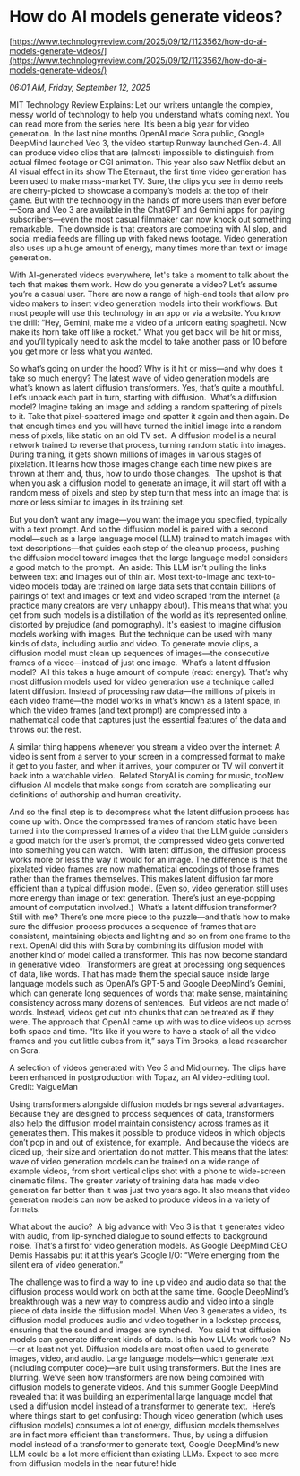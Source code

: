 # How do AI models generate videos?

[https://www.technologyreview.com/2025/09/12/1123562/how-do-ai-models-generate-videos/](https://www.technologyreview.com/2025/09/12/1123562/how-do-ai-models-generate-videos/)

*06:01 AM, Friday, September 12, 2025*

MIT Technology Review Explains: Let our writers untangle the complex, messy world of technology to help you understand what’s coming next. You can read more from the series here. It’s been a big year for video generation. In the last nine months OpenAI made Sora public, Google DeepMind launched Veo 3, the video startup Runway launched Gen-4. All can produce video clips that are (almost) impossible to distinguish from actual filmed footage or CGI animation. This year also saw Netflix debut an AI visual effect in its show The Eternaut, the first time video generation has been used to make mass-market TV.  Sure, the clips you see in demo reels are cherry-picked to showcase a company’s models at the top of their game. But with the technology in the hands of more users than ever before—Sora and Veo 3 are available in the ChatGPT and Gemini apps for paying subscribers—even the most casual filmmaker can now knock out something remarkable.  The downside is that creators are competing with AI slop, and social media feeds are filling up with faked news footage. Video generation also uses up a huge amount of energy, many times more than text or image generation.

With AI-generated videos everywhere, let's take a moment to talk about the tech that makes them work. How do you generate a video? Let’s assume you’re a casual user. There are now a range of high-end tools that allow pro video makers to insert video generation models into their workflows. But most people will use this technology in an app or via a website. You know the drill: “Hey, Gemini, make me a video of a unicorn eating spaghetti. Now make its horn take off like a rocket.” What you get back will be hit or miss, and you’ll typically need to ask the model to take another pass or 10 before you get more or less what you wanted.

So what’s going on under the hood? Why is it hit or miss—and why does it take so much energy? The latest wave of video generation models are what’s known as latent diffusion transformers. Yes, that’s quite a mouthful. Let’s unpack each part in turn, starting with diffusion.  What’s a diffusion model? Imagine taking an image and adding a random spattering of pixels to it. Take that pixel-spattered image and spatter it again and then again. Do that enough times and you will have turned the initial image into a random mess of pixels, like static on an old TV set.  A diffusion model is a neural network trained to reverse that process, turning random static into images. During training, it gets shown millions of images in various stages of pixelation. It learns how those images change each time new pixels are thrown at them and, thus, how to undo those changes.  The upshot is that when you ask a diffusion model to generate an image, it will start off with a random mess of pixels and step by step turn that mess into an image that is more or less similar to images in its training set.

But you don’t want any image—you want the image you specified, typically with a text prompt. And so the diffusion model is paired with a second model—such as a large language model (LLM) trained to match images with text descriptions—that guides each step of the cleanup process, pushing the diffusion model toward images that the large language model considers a good match to the prompt.  An aside: This LLM isn’t pulling the links between text and images out of thin air. Most text-to-image and text-to-video models today are trained on large data sets that contain billions of pairings of text and images or text and video scraped from the internet (a practice many creators are very unhappy about). This means that what you get from such models is a distillation of the world as it’s represented online, distorted by prejudice (and pornography). It's easiest to imagine diffusion models working with images. But the technique can be used with many kinds of data, including audio and video. To generate movie clips, a diffusion model must clean up sequences of images—the consecutive frames of a video—instead of just one image.  What’s a latent diffusion model?  All this takes a huge amount of compute (read: energy). That’s why most diffusion models used for video generation use a technique called latent diffusion. Instead of processing raw data—the millions of pixels in each video frame—the model works in what’s known as a latent space, in which the video frames (and text prompt) are compressed into a mathematical code that captures just the essential features of the data and throws out the rest.

A similar thing happens whenever you stream a video over the internet: A video is sent from a server to your screen in a compressed format to make it get to you faster, and when it arrives, your computer or TV will convert it back into a watchable video.  Related StoryAI is coming for music, tooNew diffusion AI models that make songs from scratch are complicating our definitions of authorship and human creativity.

And so the final step is to decompress what the latent diffusion process has come up with. Once the compressed frames of random static have been turned into the compressed frames of a video that the LLM guide considers a good match for the user’s prompt, the compressed video gets converted into something you can watch.   With latent diffusion, the diffusion process works more or less the way it would for an image. The difference is that the pixelated video frames are now mathematical encodings of those frames rather than the frames themselves. This makes latent diffusion far more efficient than a typical diffusion model. (Even so, video generation still uses more energy than image or text generation. There’s just an eye-popping amount of computation involved.)  What’s a latent diffusion transformer? Still with me? There’s one more piece to the puzzle—and that’s how to make sure the diffusion process produces a sequence of frames that are consistent, maintaining objects and lighting and so on from one frame to the next. OpenAI did this with Sora by combining its diffusion model with another kind of model called a transformer. This has now become standard in generative video.   Transformers are great at processing long sequences of data, like words. That has made them the special sauce inside large language models such as OpenAI’s GPT-5 and Google DeepMind’s Gemini, which can generate long sequences of words that make sense, maintaining consistency across many dozens of sentences.  But videos are not made of words. Instead, videos get cut into chunks that can be treated as if they were. The approach that OpenAI came up with was to dice videos up across both space and time. “It’s like if you were to have a stack of all the video frames and you cut little cubes from it,” says Tim Brooks, a lead researcher on Sora.

A selection of videos generated with Veo 3 and Midjourney. The clips have been enhanced in postproduction with Topaz, an AI video-editing tool. Credit: VaigueMan

Using transformers alongside diffusion models brings several advantages. Because they are designed to process sequences of data, transformers also help the diffusion model maintain consistency across frames as it generates them. This makes it possible to produce videos in which objects don’t pop in and out of existence, for example.  And because the videos are diced up, their size and orientation do not matter. This means that the latest wave of video generation models can be trained on a wide range of example videos, from short vertical clips shot with a phone to wide-screen cinematic films. The greater variety of training data has made video generation far better than it was just two years ago. It also means that video generation models can now be asked to produce videos in a variety of formats.

What about the audio?  A big advance with Veo 3 is that it generates video with audio, from lip-synched dialogue to sound effects to background noise. That’s a first for video generation models. As Google DeepMind CEO Demis Hassabis put it at this year’s Google I/O: “We’re emerging from the silent era of video generation.”

The challenge was to find a way to line up video and audio data so that the diffusion process would work on both at the same time. Google DeepMind’s breakthrough was a new way to compress audio and video into a single piece of data inside the diffusion model. When Veo 3 generates a video, its diffusion model produces audio and video together in a lockstep process, ensuring that the sound and images are synched.   You said that diffusion models can generate different kinds of data. Is this how LLMs work too?  No—or at least not yet. Diffusion models are most often used to generate images, video, and audio. Large language models—which generate text (including computer code)—are built using transformers. But the lines are blurring. We’ve seen how transformers are now being combined with diffusion models to generate videos. And this summer Google DeepMind revealed that it was building an experimental large language model that used a diffusion model instead of a transformer to generate text.  Here’s where things start to get confusing: Though video generation (which uses diffusion models) consumes a lot of energy, diffusion models themselves are in fact more efficient than transformers. Thus, by using a diffusion model instead of a transformer to generate text, Google DeepMind’s new LLM could be a lot more efficient than existing LLMs. Expect to see more from diffusion models in the near future! hide

